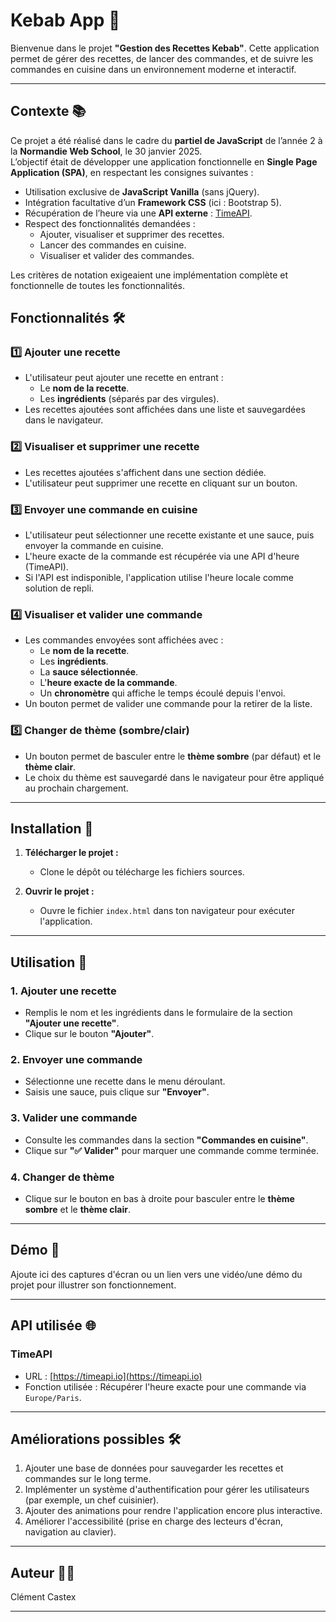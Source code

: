 # Kebab App 🍖

Bienvenue dans le projet **"Gestion des Recettes Kebab"**. Cette application permet de gérer des recettes, de lancer des commandes, et de suivre les commandes en cuisine dans un environnement moderne et interactif.

---
## Contexte 📚

Ce projet a été réalisé dans le cadre du **partiel de JavaScript** de l’année 2 à la **Normandie Web School**, le 30 janvier 2025.  
L’objectif était de développer une application fonctionnelle en **Single Page Application (SPA)**, en respectant les consignes suivantes :

- Utilisation exclusive de **JavaScript Vanilla** (sans jQuery).
- Intégration facultative d’un **Framework CSS** (ici : Bootstrap 5).
- Récupération de l’heure via une **API externe** : [TimeAPI](https://timeapi.io).
- Respect des fonctionnalités demandées :
  - Ajouter, visualiser et supprimer des recettes.
  - Lancer des commandes en cuisine.
  - Visualiser et valider des commandes.

Les critères de notation exigeaient une implémentation complète et fonctionnelle de toutes les fonctionnalités.

## Fonctionnalités 🛠️

### 1️⃣ Ajouter une recette
- L'utilisateur peut ajouter une recette en entrant :
  - Le **nom de la recette**.
  - Les **ingrédients** (séparés par des virgules).
- Les recettes ajoutées sont affichées dans une liste et sauvegardées dans le navigateur.

### 2️⃣ Visualiser et supprimer une recette
- Les recettes ajoutées s'affichent dans une section dédiée.
- L'utilisateur peut supprimer une recette en cliquant sur un bouton.

### 3️⃣ Envoyer une commande en cuisine
- L'utilisateur peut sélectionner une recette existante et une sauce, puis envoyer la commande en cuisine.
- L'heure exacte de la commande est récupérée via une API d'heure (TimeAPI).
- Si l'API est indisponible, l'application utilise l'heure locale comme solution de repli.

### 4️⃣ Visualiser et valider une commande
- Les commandes envoyées sont affichées avec :
  - Le **nom de la recette**.
  - Les **ingrédients**.
  - La **sauce sélectionnée**.
  - L'**heure exacte de la commande**.
  - Un **chronomètre** qui affiche le temps écoulé depuis l'envoi.
- Un bouton permet de valider une commande pour la retirer de la liste.

### 5️⃣ Changer de thème (sombre/clair)
- Un bouton permet de basculer entre le **thème sombre** (par défaut) et le **thème clair**.
- Le choix du thème est sauvegardé dans le navigateur pour être appliqué au prochain chargement.

---

## Installation 🚀

1. **Télécharger le projet :**
   - Clone le dépôt ou télécharge les fichiers sources.

2. **Ouvrir le projet :**
   - Ouvre le fichier `index.html` dans ton navigateur pour exécuter l'application.

---

## Utilisation 📝

### 1. Ajouter une recette
- Remplis le nom et les ingrédients dans le formulaire de la section **"Ajouter une recette"**.
- Clique sur le bouton **"Ajouter"**.

### 2. Envoyer une commande
- Sélectionne une recette dans le menu déroulant.
- Saisis une sauce, puis clique sur **"Envoyer"**.

### 3. Valider une commande
- Consulte les commandes dans la section **"Commandes en cuisine"**.
- Clique sur **"✅ Valider"** pour marquer une commande comme terminée.

### 4. Changer de thème
- Clique sur le bouton en bas à droite pour basculer entre le **thème sombre** et le **thème clair**.

---

## Démo 🎥

Ajoute ici des captures d'écran ou un lien vers une vidéo/une démo du projet pour illustrer son fonctionnement.

---

## API utilisée 🌐

### TimeAPI
- URL : [https://timeapi.io](https://timeapi.io)
- Fonction utilisée : Récupérer l'heure exacte pour une commande via `Europe/Paris`.

---

## Améliorations possibles 🛠️

1. Ajouter une base de données pour sauvegarder les recettes et commandes sur le long terme.
2. Implémenter un système d'authentification pour gérer les utilisateurs (par exemple, un chef cuisinier).
3. Ajouter des animations pour rendre l'application encore plus interactive.
4. Améliorer l'accessibilité (prise en charge des lecteurs d'écran, navigation au clavier).

---

## Auteur 👨‍💻
Clément Castex 


---

